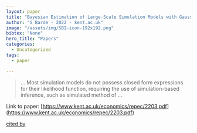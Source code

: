 ```yaml
---
layout: paper
title: "Bayesian Estimation of Large-Scale Simulation Models with Gaussian Process Regression Surrogates"
author: "S Barde - 2022 - kent.ac.uk"
image: "/assets/img/SBI-icon-192x192.png"
bibtex: "None"
hero_title: "Papers"
categories:
  - Uncategorized
tags:
  - paper

---
```

>… Most simulation models do not possess closed form expressions for their likelihood function, requiring the use of simulation-based inference, such as simulated method of …

Link to paper: [https://www.kent.ac.uk/economics/repec/2203.pdf](https://www.kent.ac.uk/economics/repec/2203.pdf)

[cited by](https://scholar.google.com/scholar?cites=13996944156683755311&as_sdt=5,44&sciodt=0,44&hl=en&num=20)
